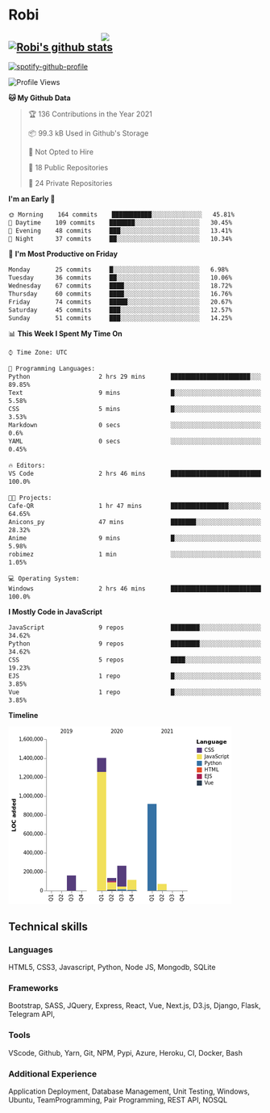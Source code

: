 # Robi

<img align='right' src='https://thumbs.gfycat.com/BleakGorgeousAmoeba-size_restricted.gif' width='320'>

[![Robi's github stats](https://github-readme-stats-lime-theta.vercel.app/api?username=robimez&count_private=true&show_icons=true&theme=dark)](https://github.com/RobiMez/github-readme-stats)
---

[![spotify-github-profile](https://spotify-github-profile.vercel.app/api/view?uid=vy6ne4sn1wcemvxhp0qti58n5&cover_image=true&theme=novatorem)](https://spotify-github-profile.vercel.app/api/view?uid=vy6ne4sn1wcemvxhp0qti58n5&redirect=true)



<!--START_SECTION:waka-->
![Profile Views](http://img.shields.io/badge/Profile%20Views-1-blue)

**🐱 My Github Data** 

> 🏆 136 Contributions in the Year 2021
 > 
> 📦 99.3 kB Used in Github's Storage 
 > 
> 🚫 Not Opted to Hire
 > 
> 📜 18 Public Repositories 
 > 
> 🔑 24 Private Repositories  
 > 
**I'm an Early 🐤** 

```text
🌞 Morning    164 commits    ███████████░░░░░░░░░░░░░░   45.81% 
🌆 Daytime    109 commits    ███████░░░░░░░░░░░░░░░░░░   30.45% 
🌃 Evening    48 commits     ███░░░░░░░░░░░░░░░░░░░░░░   13.41% 
🌙 Night      37 commits     ██░░░░░░░░░░░░░░░░░░░░░░░   10.34%

```
📅 **I'm Most Productive on Friday** 

```text
Monday       25 commits     █░░░░░░░░░░░░░░░░░░░░░░░░   6.98% 
Tuesday      36 commits     ██░░░░░░░░░░░░░░░░░░░░░░░   10.06% 
Wednesday    67 commits     ████░░░░░░░░░░░░░░░░░░░░░   18.72% 
Thursday     60 commits     ████░░░░░░░░░░░░░░░░░░░░░   16.76% 
Friday       74 commits     █████░░░░░░░░░░░░░░░░░░░░   20.67% 
Saturday     45 commits     ███░░░░░░░░░░░░░░░░░░░░░░   12.57% 
Sunday       51 commits     ███░░░░░░░░░░░░░░░░░░░░░░   14.25%

```


📊 **This Week I Spent My Time On** 

```text
⌚︎ Time Zone: UTC

💬 Programming Languages: 
Python                   2 hrs 29 mins       ██████████████████████░░░   89.85% 
Text                     9 mins              █░░░░░░░░░░░░░░░░░░░░░░░░   5.58% 
CSS                      5 mins              █░░░░░░░░░░░░░░░░░░░░░░░░   3.53% 
Markdown                 0 secs              ░░░░░░░░░░░░░░░░░░░░░░░░░   0.6% 
YAML                     0 secs              ░░░░░░░░░░░░░░░░░░░░░░░░░   0.45%

🔥 Editors: 
VS Code                  2 hrs 46 mins       █████████████████████████   100.0%

🐱‍💻 Projects: 
Cafe-QR                  1 hr 47 mins        ████████████████░░░░░░░░░   64.65% 
Anicons_py               47 mins             ███████░░░░░░░░░░░░░░░░░░   28.32% 
Anime                    9 mins              █░░░░░░░░░░░░░░░░░░░░░░░░   5.98% 
robimez                  1 min               ░░░░░░░░░░░░░░░░░░░░░░░░░   1.05%

💻 Operating System: 
Windows                  2 hrs 46 mins       █████████████████████████   100.0%

```

**I Mostly Code in JavaScript** 

```text
JavaScript               9 repos             ████████░░░░░░░░░░░░░░░░░   34.62% 
Python                   9 repos             ████████░░░░░░░░░░░░░░░░░   34.62% 
CSS                      5 repos             ████░░░░░░░░░░░░░░░░░░░░░   19.23% 
EJS                      1 repo              █░░░░░░░░░░░░░░░░░░░░░░░░   3.85% 
Vue                      1 repo              █░░░░░░░░░░░░░░░░░░░░░░░░   3.85%

```


**Timeline**

![Chart not found](https://raw.githubusercontent.com/RobiMez/RobiMez/master/charts/bar_graph.png) 


<!--END_SECTION:waka-->

## Technical skills

### Languages

HTML5, CSS3, Javascript, Python, Node JS, Mongodb, SQLite

### Frameworks

Bootstrap, SASS, JQuery, Express, React, Vue, Next.js,
D3.js, Django, Flask, Telegram API,

### Tools

VScode, Github, Yarn, Git, NPM, Pypi, Azure, Heroku, CI, Docker, Bash

### Additional Experience

Application Deployment, Database Management, Unit Testing, Windows, Ubuntu, TeamProgramming, Pair Programming, REST API, NOSQL
